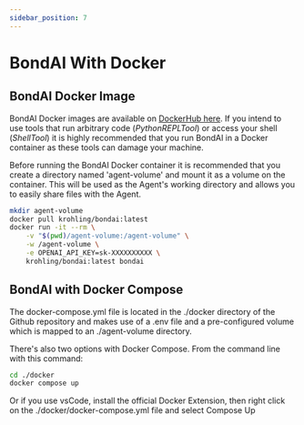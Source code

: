 ```yaml
---
sidebar_position: 7
---
```


# BondAI With Docker

## BondAI Docker Image

BondAI Docker images are available on [DockerHub here](https://hub.docker.com/r/krohling/bondai). If you intend to use tools that run arbitrary code (*PythonREPLTool*) or access your shell (*ShellTool*) it is highly recommended that you run BondAI in a Docker container as these tools can damage your machine.

Before running the BondAI Docker container it is recommended that you create a directory named 'agent-volume' and mount it as a volume on the container. This will be used as the Agent's working directory and allows you to easily share files with the Agent.

```bash
mkdir agent-volume
docker pull krohling/bondai:latest
docker run -it --rm \
    -v "$(pwd)/agent-volume:/agent-volume" \
    -w /agent-volume \
    -e OPENAI_API_KEY=sk-XXXXXXXXXX \
    krohling/bondai:latest bondai
```

## BondAI with Docker Compose

The docker-compose.yml file is located in the ./docker directory of the Github repository and makes use of a .env file and a pre-configured volume which is mapped to an ./agent-volume directory.

There's also two options with Docker Compose. From the command line with this command:

```bash
cd ./docker
docker compose up
```

Or if you use vsCode, install the official Docker Extension, then right click on the ./docker/docker-compose.yml file and select Compose Up
